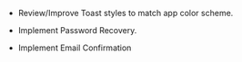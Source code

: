 - Review/Improve Toast styles to match app color scheme.

- Implement Password Recovery.
- Implement Email Confirmation
